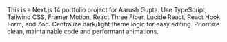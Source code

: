 <!-- Use this file to provide workspace-specific custom instructions to Copilot. For more details, visit https://code.visualstudio.com/docs/copilot/copilot-customization#_use-a-githubcopilotinstructionsmd-file -->

This is a Next.js 14 portfolio project for Aarush Gupta. Use TypeScript, Tailwind CSS, Framer Motion, React Three Fiber, Lucide React, React Hook Form, and Zod. Centralize dark/light theme logic for easy editing. Prioritize clean, maintainable code and performant animations.
